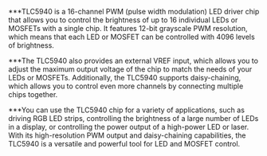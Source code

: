 ***TLC5940 is a 16-channel PWM (pulse width modulation) LED driver chip that allows you to control the brightness of up to 16 individual LEDs or MOSFETs with a single chip. It features 12-bit grayscale PWM resolution, which means that each LED or MOSFET can be controlled with 4096 levels of brightness.

***The TLC5940 also provides an external VREF input, which allows you to adjust the maximum output voltage of the chip to match the needs of your LEDs or MOSFETs. Additionally, the TLC5940 supports daisy-chaining, which allows you to control even more channels by connecting multiple chips together.

***You can use the TLC5940 chip for a variety of applications, such as driving RGB LED strips, controlling the brightness of a large number of LEDs in a display, or controlling the power output of a high-power LED or laser. With its high-resolution PWM output and daisy-chaining capabilities, the TLC5940 is a versatile and powerful tool for LED and MOSFET control.
